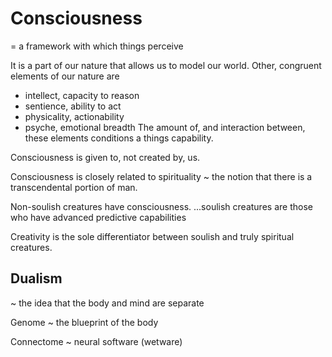 # Consciousness

= a framework with which things perceive

It is a part of our nature that allows us to model our world.
Other, congruent elements of our nature are
- intellect, capacity to reason
- sentience, ability to act
- physicality, actionability
- psyche, emotional breadth
The amount of, and interaction between, these elements conditions a things capability.

Consciousness is given to, not created by, us.

Consciousness is closely related to spirituality ~ the notion that there is a transcendental portion of man.

Non-soulish creatures have consciousness.
...soulish creatures are those who have advanced predictive capabilities

Creativity is the sole differentiator between soulish and truly spiritual creatures.



## Dualism

~ the idea that the body and mind are separate

Genome ~ the blueprint of the body

Connectome ~ neural software (wetware)
 